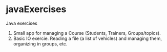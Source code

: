 # javaExercises
Java exercises

1. Small app for managing a Course (Students, Trainers, Groups/topics).
2. Basic IO exercie. Reading a file (a list of vehicles) and managing them, organizing in groups, etc.
